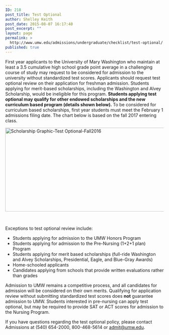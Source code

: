 ```yaml
---
ID: 218
post_title: Test Optional
author: Shelley Keith
post_date: 2015-08-07 16:17:40
post_excerpt: ""
layout: page
permalink: >
  http://www.umw.edu/admissions/undergraduate/checklist/test-optional/
published: true
---
```

First year applicants to the University of Mary Washington who maintain at least a 3.5 cumulative high school grade point average in a challenging course of study may request to be considered for admission to the university without standardized test scores. Applicants should request test optional review on their application for freshman admission. Students applying for merit-based scholarships, including the Washington and Alvey Scholarship, would be ineligible for this program. <strong>Students applying test optional may qualify for other endowed scholarships and the new curriculum based program (details shown below). </strong>To be considered for curriculum based scholarships, first year students must meet the February 1 admissions filing date. The chart below is based on the fall 2017 entering class.

<img class="alignnone wp-image-48190 size-large" src="http://www.umw.edu/admissions/wp-content/uploads/sites/6/2015/08/Scholarship-Graphic-Test-Optional-Fall2016-1024x266.png" alt="Scholarship Graphic-Test Optional-Fall2016" width="1024" height="266" />

&nbsp;

Exceptions to test optional review include:
<ul>
 	<li>Students applying for admission to the UMW Honors Program</li>
 	<li>Students applying for admission to the Pre-Nursing (1+2+1 plan) Program</li>
 	<li>Students applying for merit based scholarships (full-ride Washington and Alvey Scholarships, Presidential, Eagle, and Blue-Gray Awards)</li>
 	<li>Home-schooled applicants</li>
 	<li>Candidates applying from schools that provide written evaluations rather than grades</li>
</ul>
Admission to UMW remains a competitive process, and all candidates for admission will be considered on their own merits. Qualifying for application review without submitting standardized test scores does <strong>not</strong> guarantee admission to UMW. Students interested in pre-nursing can apply test optional, but may be required to provide SAT or ACT scores for admission to the Nursing Program.

If you have questions regarding the test optional policy, please contact Admissions at (540) 654-2000, 800-468-5614 or <a href="mailto:admit@umw.edu">admit@umw.edu</a>.